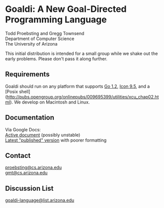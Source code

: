 Goaldi: A New Goal-Directed Programming Language 
=====

Todd Proebsting and Gregg Townsend  
Department of Computer Science  
The University of Arizona  

This initial distribution is intended for a small group while we shake out the early problems.  Please don't pass it along further.


## Requirements
Goaldi should run on any platform that supports
[Go 1.2](http://golang.org/),
[Icon 9.5](http://www.cs.arizona.edu/icon/), and a
[Posix shell]
(http://pubs.opengroup.org/onlinepubs/009695399/utilities/xcu_chap02.html).
We develop on Macintosh and Linux.

## Documentation
Via Google Docs:  
[Active document](https://docs.google.com/document/d/1TazaoECAzgqt0o-bdfvBL5nhMxA_w7KuJN65Cr5ov4M/edit?usp=sharing)  (possibly unstable)  
[Latest "published" version](https://docs.google.com/document/d/1TazaoECAzgqt0o-bdfvBL5nhMxA_w7KuJN65Cr5ov4M/pub)  with poorer formatting

## Contact
proebsting@cs.arizona.edu  
gmt@cs.arizona.edu  

## Discussion List
goaldi-language@list.arizona.edu
